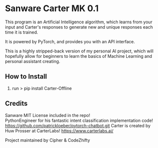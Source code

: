 # Sanware Carter MK 0.1

This program is an Artificial Intelligence algorithm, which learns from your input and Carter's responses to generate new and unique responses each time it is trained.

It is powered by PyTorch, and provides you with an API interface.

This is a highly stripped-back version of my personal AI project, which will hopefully allow for beginners to learn the basics of Machine Learning and personal assistant creating.

## How to Install

1. run > pip install Carter-Offline

## Credits 

Sanware MIT License included in the repo! \
PythonEngineer for his fantastic intent classification implementation code! https://github.com/patrickloeber/pytorch-chatbot.git
Carter is created by Huw Prosser at CarterLabs! https://www.carterlabs.ai/

Project maintained by Cipher & CodeZhifty
